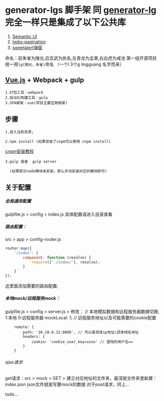 # generator-lgs 脚手架 同 [generator-lg](https://github.com/liubiao0810/generator-lg)完全一样只是集成了以下公共库
1. [Semantic UI](http://semantic-ui.cn/introduction/getting-started.html)
2. [twbs-pagination](http://esimakin.github.io/twbs-pagination/)
3. [sweetalert弹窗](http://www.dglives.com/demo/sweetalert-master/example/)

命名：前朱雀为陵光,后玄武为执名,左青龙为孟章,右白虎为咸池
第一组开源项目统一用`lg(陵光，朱雀)`命名 （一个l  3个g  lingguang  名字而来）


## [Vue.js](http://cn.vuejs.org/) + Webpack + gulp

    1.打包工具：webpack
    2.自动化构建工具：gulp
    3.SPA框架：vue(项目主要应用框架)
## 步骤
    
    1.进入当前目录;

    2.npm install (如果安装了cnpm可以使用 cnpm install) 
            
[cnpm安装教程](http://npm.taobao.org/)

    3.gulp 或者  gulp server 
      
      (如果提示node模块未安装，那么手动安装对应的模块即可)


## 关于配置
##### 全局通用配置
gulpfile.js > config > index.js
具体配置请进入目录查看
##### 路由配置：
src > app > config-router.js

```javascript
router.map({
    '/index': {
        component: function (resolve) {
            require(['./index/'], resolve);
        }
    }
});
```
这里面添加需要的路由配置;
##### 本地mock/远程服务mock：
 gulpfile.js > config > server.js > 
修改： 
// 本地模拟数据和远程服务器数据切换, 1:本地   0:远程服务器
mockLocal: 1;
// 远程服务地址以及可能需要的cookie配置
```
    remote: {
        path: '10.10.0.12:8080', // 可以是具体ip地址\具体域名地址
        headers: {
            cookie: 'cookie_user_key=xxxx' // 登陆的用户名==
        }
    }
```
###### ajax请求
get请求：src > mock > GET > 建立对应地址的文件夹，最深层文件夹里新建：index.json   json文件就是写要mock的数据
对于post请求，同上...

todo...